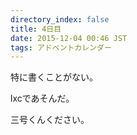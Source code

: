```yaml
---
directory_index: false
title: 4日目
date: 2015-12-04 00:46 JST
tags: アドベントカレンダー
---
```


特に書くことがない。

lxcであそんだ。

三号くんください。

